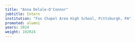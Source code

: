```yaml
---
title: "Anna Delale-O'Connor"
jobtitle: Intern
institution: "Fox Chapel Area High School, Pittsburgh, PA"
promoted: alumni
years: 2024
weight: 102024
---
```

